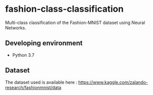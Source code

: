 # fashion-class-classification
Multi-class classification of the Fashion-MNIST dataset using Neural Networks.

## Developing environment
* Python 3.7

## Dataset
The dataset used is available here :
https://www.kaggle.com/zalando-research/fashionmnist/data
